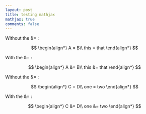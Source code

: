 ```yaml
---
layout: post
title: testing mathjax
mathjax: true
comments: false
---
```


Without the &= :

$$
\begin{align*}
    A = B\\
    this = that
\end{align*}
$$

With the &= :

$$
\begin{align*}
    A &= B\\
    this &= that
\end{align*}
$$

Without the &= :

$$
\begin{align*}
    C = D\\
    one = two
\end{align*}
$$

With the &= :

$$
\begin{align*}
    C &= D\\
    one &= two
\end{align*}
$$